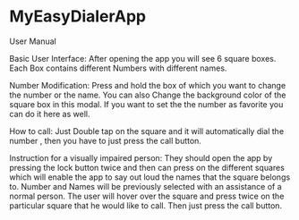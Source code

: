 # MyEasyDialerApp

User Manual

Basic User Interface:
After opening the app you will see 6 square boxes.
Each Box contains different Numbers with different names.

Number Modification:
Press and hold the box of which you want to change the number or the name. You can also Change the background color of the square box in this modal. If you want to set the the number as favorite you can do it here as well.

How to call:
Just Double tap on the square and it will automatically dial the number , then you have to just press the call button.

Instruction for a visually impaired person:
They should open the app by pressing the lock button twice and then can press on the different squares which will enable the app to say out loud the names that the square belongs to. Number and Names will be previously selected with an assistance of a normal person. The user will hover over the square and press twice on the particular square that he would like to call. Then just press the call button.
